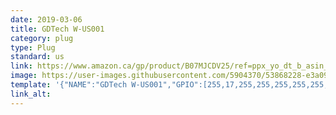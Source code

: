 ```yaml
---
date: 2019-03-06
title: GDTech W-US001
category: plug
type: Plug
standard: us
link: https://www.amazon.ca/gp/product/B07MJCDV25/ref=ppx_yo_dt_b_asin_title_o01_s00?ie=UTF8&psc=1
image: https://user-images.githubusercontent.com/5904370/53868228-e3a09480-3ff5-11e9-87bf-7777a9376928.png
template: '{"NAME":"GDTech W-US001","GPIO":[255,17,255,255,255,255,255,255,255,56,21,255,255],"FLAG":1,"BASE":18}' 
link_alt: 
---
```









